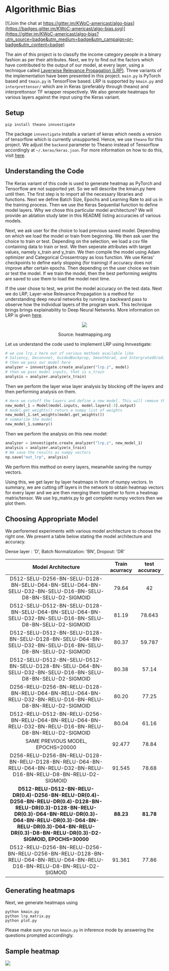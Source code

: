 # Algorithmic Bias

[![Join the chat at https://gitter.im/KWoC-americast/algo-bias](https://badges.gitter.im/KWoC-americast/algo-bias.svg)](https://gitter.im/KWoC-americast/algo-bias?utm_source=badge&utm_medium=badge&utm_campaign=pr-badge&utm_content=badge)

The aim of this project is to classify the income category people in a binary fashion as per their attributes. Next, we try to find out the factors which have contributed to the output of our model, at every layer, using a technique called [Layerwise Relevance Propagation (LRP)](http://heatmapping.org/). Three variants of the implementation have been presented in this project. `main.py` is PyTorch based and `tmain.py` is TensorFlow based. LRP is supported by `kmain.py` and `interprettensor/` which are in Keras (preferably through theano) and interprettonsor TF wrapper respectively. We also generate heatmaps for various layers against the input using the Keras variant.

## Setup

```
pip install theano innvestigate
```

The package `innvestigate` installs a variant of keras which needs a version of tensorflow which is currently unsupported. Hence, we use `theano` for this project. We adjust the `backend` parameter to Theano instead of Tensorflow accordingly at `~/.keras/keras.json`. For more information on how to do this, visit [here](https://stackoverflow.com/questions/47153429/how-to-change-the-backend-of-keras-to-theano).

## Understanding the Code

The Keras variant of this code is used to generate heatmap as PyTorch and Tensorflow are not supported yet. So we will describe the kmain.py here until then. The first step is to import all the necessary libraries and functions. Next we define Batch Size, Epochs and Learning Rate to aid us in the training process. Then we use the Keras Sequential function to define model layers. Why we chose this particular model architecture? We will provide an ablation study later in this README listing accuracies of various models. 

Next, we ask user for the choice to load previous saved model. Depending on which we load the model or train from beginning. We then ask user the choice to train or test. Depending on the selection, we load a csv file containing data to train or test. We then seperate attributes with target values, namely x_train and y_train. We then compile the model using Adam optimizer and Categorical Crossentropy as loss function. We use Keras' checkpoints to define early stopping (for training) if accuracy does not improve after certain epochs. Then depending on the user choice we train or test the model. If we train the model, then the best performing weights are saved to use them to load the model next time. 

If the user chose to test, we print the model accuracy on the test data. Next we do LRP, Layer-wise Relevance Propagation is a method for understanding deep neural networks by running a backward pass to observe how the individual layers of the program work. This technique brings brings explainability to Deep Neural Networks. More information on LRP is given [here](https://link.springer.com/chapter/10.1007/978-3-030-28954-6_10).
<p align="center">

<img  src="https://external-content.duckduckgo.com/iu/?u=https%3A%2F%2Ftse2.explicit.bing.net%2Fth%3Fid%3DOIP.aIb4BsF7bqBOry4IZaszgAHaEG%26pid%3DApi&f=1">
<div align="center">
Source: heatmapping.org
</div>
</p>


Let us understand the code used to implement LRP using Innvestigate:


```python
# we use lrp.z here out of various methods available like 
# Saliency, Deconvnet, GuidedBackprop, SmoothGrad, and IntergratedGradient
# then we pass our model here
analyzer = innvestigate.create_analyzer("lrp.z", model)
# then we pass model inputs, that is x_train
analysis = analyzer.analyze(x_train)
```
Then we perform the layer wise layer analysis by blocking off the layers and then performing analysis on them. 

```python
# Here we cutoff the layers and define a new model. This will remove the last Dense layer.
new_model_1 = Model(model.inputs, model.layers[-3].output)
# model.get_weights() return a numpy list of weights
new_model_1.set_weights(model.get_weights())
# summarize the model
new_model_1.summary()
```
Then we perform the analysis on this new model:

```python
analyzer = innvestigate.create_analyzer("lrp.z", new_model_1)
analysis = analyzer.analyze(x_train)
# We save the results as numpy vectors
np.save("out_lrp", analysis)
```
We perform this method on every layers, meanwhile saving the numpy vectors.

Using this, we get layer by layer heatmaps in form of numpy vectors. In summary, we are cutting off layers in the network to obtain heatmap vectors for every layer and we are then merging them together to form a heatmap matrix/tensor. We use lrp_matrix.py to get complete numpy vectors then we plot them.

## Choosing Appropriate Model

We perforemed experiments with various model architecture to choose the right one. We present a table below stating the model architecture and accuracy. 

Dense layer : 'D', Batch Normalization: 'BN', Dropout: 'DR'
<div align='center'>

| Model Architecture  |  Train acurracy | test accuracy  |
|:-:|:-:|:-:|
| D512-SELU-D256-BN-SELU-D128-BN-SELU-D64-BN-SELU-D64-BN-SELU-D32-BN-SELU-D16-BN-SELU-D8-BN-SELU-D2-SIGMOID  |  79.64 | 42  |
| D512-SELU-D512-BN-SELU-D128-BN-SELU-D64-BN-SELU-D64-BN-SELU-D32-BN-SELU-D16-BN-SELU-D8-BN-SELU-D2-SIGMOID  | 81.19  |  78.643 |
|  D512-SELU-D512-BN-SELU-D128-BN-SELU-D128-BN-SELU-D64-BN-SELU-D32-BN-SELU-D16-BN-SELU-D8-BN-SELU-D2-SIGMOID |  80.37 |  59.787 |
| D512-SELU-D512-BN-SELU-D512-BN-SELU-D128-BN-SELU-D64-BN-SELU-D32-BN-SELU-D16-BN-SELU-D8-BN-SELU-D2-SIGMOID  | 80.38  |  57.14 |
| D256-RELU-D256-BN-RELU-D128-BN-RELU-D64-BN-RELU-D64-BN-RELU-D32-BN-RELU-D16-BN-RELU-D8-BN-RELU-D2-SIGMOID  |  80.20 | 77.25  |
| D512-RELU-D512-BN-RELU-D256-BN-RELU-D64-BN-RELU-D64-BN-RELU-D32-BN-RELU-D16-BN-RELU-D8-BN-RELU-D2-SIGMOID  |  80.04 | 61.16  |
| SAME PREVIOUS MODEL, EPOCHS=20000  | 92.477  | 78.84  |
| D256-RELU-D256-BN-RELU-D128-BN-RELU-D128-BN-RELU-D64-BN-RELU-D64-BN-RELU-D32-BN-RELU-D16-BN-RELU-D8-BN-RELU-D2-SIGMOID  |  91.545 | 78.68  |
|  **D512-RELU-D512-BN-RELU-DR(0.4)-D256-BN-RELU-DR(0.4)-D256-BN-RELU-DR(0.4)-D128-BN-RELU-DR(0.3)-D128-BN-RELU-DR(0.3)-D64-BN-RELU-DR(0.3)-D64-BN-RELU-DR(0.3)-D64-BN-RELU-DR(0.3)-D64-BN-RELU-DR(0.3)-D8-BN-RELU-DR(0.3)-D2-SIGMOID, EPOCHS=30000** | **88.23**  | **81.78**  |
| D512-RELU-D256-BN-RELU-D256-BN-RELU-D256-BN-RELU-D128-BN-RELU-D64-BN-RELU-D64-BN-RELU-D16-BN-RELU-D8-BN-RELU-D2-SIGMOID  | 91.361  | 77.86  |

</div>

## Generating heatmaps

Next, we generate heatmaps using

```
python kmain.py
python lrp_matrix.py
python plot.py
```

Please make sure you run `kmain.py` in inference mode by answering the questions prompted accordingly.

## Sample heatmap

![](pic_1.png)
